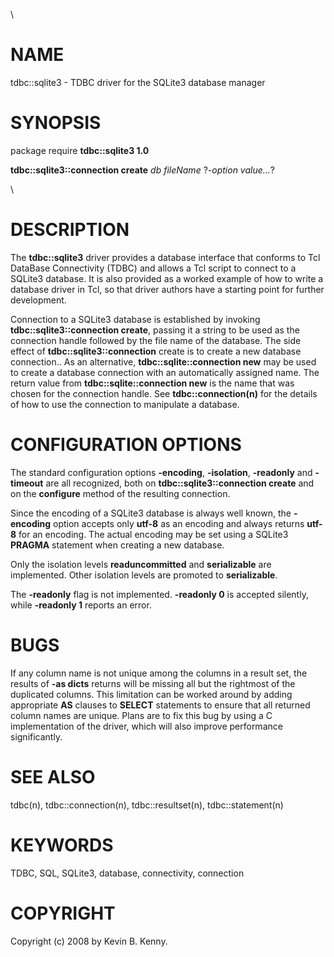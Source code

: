 \

# NAME

tdbc::sqlite3 - TDBC driver for the SQLite3 database manager

# SYNOPSIS

package require **tdbc::sqlite3 1.0**

**tdbc::sqlite3::connection create** *db* *fileName* ?*-option
value\...*?

\

# DESCRIPTION

The **tdbc::sqlite3** driver provides a database interface that conforms
to Tcl DataBase Connectivity (TDBC) and allows a Tcl script to connect
to a SQLite3 database. It is also provided as a worked example of how to
write a database driver in Tcl, so that driver authors have a starting
point for further development.

Connection to a SQLite3 database is established by invoking
**tdbc::sqlite3::connection create**, passing it a string to be used as
the connection handle followed by the file name of the database. The
side effect of **tdbc::sqlite3::connection** create is to create a new
database connection.. As an alternative, **tdbc::sqlite::connection
new** may be used to create a database connection with an automatically
assigned name. The return value from **tdbc::sqlite::connection new** is
the name that was chosen for the connection handle. See
**tdbc::connection(n)** for the details of how to use the connection to
manipulate a database.

# CONFIGURATION OPTIONS

The standard configuration options **-encoding**, **-isolation**,
**-readonly** and **-timeout** are all recognized, both on
**tdbc::sqlite3::connection create** and on the **configure** method of
the resulting connection.

Since the encoding of a SQLite3 database is always well known, the
**-encoding** option accepts only **utf-8** as an encoding and always
returns **utf-8** for an encoding. The actual encoding may be set using
a SQLite3 **PRAGMA** statement when creating a new database.

Only the isolation levels **readuncommitted** and **serializable** are
implemented. Other isolation levels are promoted to **serializable**.

The **-readonly** flag is not implemented. **-readonly 0** is accepted
silently, while **-readonly 1** reports an error.

# BUGS

If any column name is not unique among the columns in a result set, the
results of **-as dicts** returns will be missing all but the rightmost
of the duplicated columns. This limitation can be worked around by
adding appropriate **AS** clauses to **SELECT** statements to ensure
that all returned column names are unique. Plans are to fix this bug by
using a C implementation of the driver, which will also improve
performance significantly.

# SEE ALSO

tdbc(n), tdbc::connection(n), tdbc::resultset(n), tdbc::statement(n)

# KEYWORDS

TDBC, SQL, SQLite3, database, connectivity, connection

# COPYRIGHT

Copyright (c) 2008 by Kevin B. Kenny.
